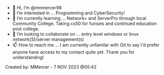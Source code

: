- 👋 Hi, I’m @mnmercer98
- 👀 I’m interested in ... Programming and CyberSecurity!
- 🌱 I’m currently learning ... Network+ and ServerPro through local Community College. Taking cs50 for funsies and continued education post college.
- 💞️ I’m looking to collaborate on ... entry level windows or linux network(S)/server management(s)
- 📫 How to reach me ... I am currently unfamilar with Git to say I'd prefer anyone have access to my contact quite yet. Thank you for understanding!


Created by: MMercer - 7 NOV 2023 @05:42
<!---
mnmercer98/mnmercer98 is a ✨ special ✨ repository because its `README.md` (this file) appears on your GitHub profile.
You can click the Preview link to take a look at your changes.
--->
